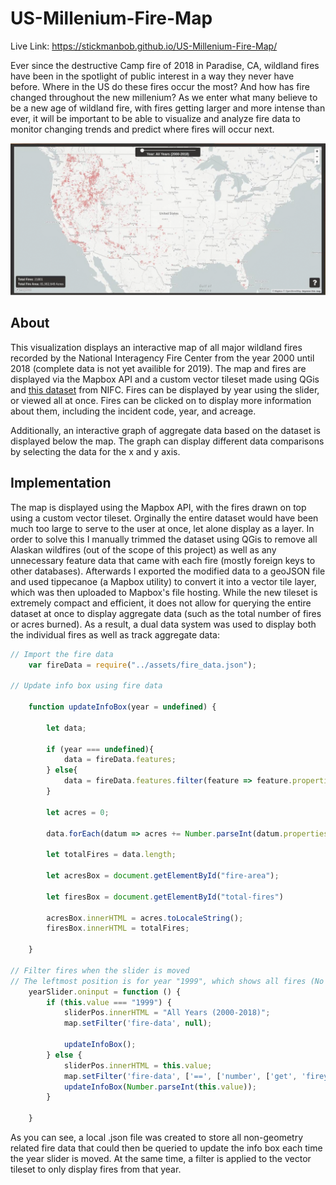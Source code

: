 # US-Millenium-Fire-Map

Live Link: https://stickmanbob.github.io/US-Millenium-Fire-Map/

Ever since the destructive Camp fire of 2018 in Paradise, CA, wildland fires have been in the spotlight of public interest in a way they never have before. Where in the US do these fires occur the most? And how has fire changed throughout the new millenium? 
As we enter what many believe to be a new age of wildland fire, with fires getting larger and more intense than ever, it will be important to be able to visualize and analyze fire data to monitor changing trends and predict where fires will occur next.

<img src="./assets/Images/FireMap.gif"/>

## About

This visualization displays an interactive map of all major wildland fires recorded by the National Interagency Fire Center from the year 2000 until 2018 (complete data is not yet availible for 2019). The map and fires are displayed via the Mapbox API and a custom vector tileset made using QGis and [this dataset](https://data-nifc.opendata.arcgis.com/datasets/us-hist-fire-perimtrs-2000-2018-dd83) from NIFC. Fires can be displayed by year using the slider, or viewed all at once. Fires can be clicked on to display more information about them, including the incident code, year, and acreage. 

Additionally, an interactive graph of aggregate data based on the dataset is displayed below the map. The graph can display different data comparisons by selecting the data for the x and y axis. 

## Implementation
The map is displayed using the Mapbox API, with the fires drawn on top using a custom vector tileset.
Orginally the entire dataset would have been much too large to serve to the user at once, let alone display as a layer. In order to solve this I manually trimmed the dataset using QGis to remove all Alaskan wildfires (out of the scope of this project) as well as any unnecessary feature data that came with each fire (mostly foreign keys to other databases). Afterwards I exported the modified data to a geoJSON file and used tippecanoe (a Mapbox utility) to convert it into a vector tile layer, which was then uploaded to Mapbox's file hosting. While the new tileset is extremely compact and efficient, it does not allow for querying the entire dataset at once to display aggregate data (such as the total number of fires or acres burned). As a result, a dual data system was used to display both the individual fires as well as track aggregate data:

``` javascript
// Import the fire data
    var fireData = require("../assets/fire_data.json");

// Update info box using fire data

    function updateInfoBox(year = undefined) {
        
        let data;

        if (year === undefined){
            data = fireData.features;
        } else{
            data = fireData.features.filter(feature => feature.properties.fireyear === year);
        }

        let acres = 0;

        data.forEach(datum => acres += Number.parseInt(datum.properties.gisacres));

        let totalFires = data.length;

        let acresBox = document.getElementById("fire-area");

        let firesBox = document.getElementById("total-fires")

        acresBox.innerHTML = acres.toLocaleString();
        firesBox.innerHTML = totalFires; 

    }

// Filter fires when the slider is moved
// The leftmost position is for year "1999", which shows all fires (No actual data for 1999)
    yearSlider.oninput = function () {
        if (this.value === "1999") {
            sliderPos.innerHTML = "All Years (2000-2018)";
            map.setFilter('fire-data', null);
            
            updateInfoBox();
        } else {
            sliderPos.innerHTML = this.value;
            map.setFilter('fire-data', ['==', ['number', ['get', 'fireyear']], Number.parseInt(this.value)]);
            updateInfoBox(Number.parseInt(this.value));
        }

    }
```
As you can see, a local .json file was created to store all non-geometry related fire data that could then be queried to update the info box each time the year slider is moved. At the same time, a filter is applied to the vector tileset to only display fires from that year. 

